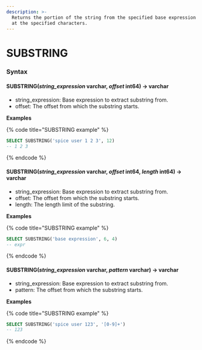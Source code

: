 ```yaml
---
description: >-
  Returns the portion of the string from the specified base expression starting
  at the specified characters.
---
```


# SUBSTRING

### Syntax <a href="#syntax" id="syntax"></a>

#### SUBSTRING(_string\_expression_ varchar, _offset_ int64) → varchar <a href="#substringstring_expression-varchar-offset-int64--varchar" id="substringstring_expression-varchar-offset-int64--varchar"></a>

* string\_expression: Base expression to extract substring from.
* offset: The offset from which the substring starts.

**Examples**

{% code title="SUBSTRING example" %}
```sql
SELECT SUBSTRING('spice user 1 2 3', 12)
-- 1 2 3
```
{% endcode %}

#### SUBSTRING(_string\_expression_ varchar, _offset_ int64, _length_ int64) → varchar <a href="#substringstring_expression-varchar-offset-int64-length-int64--varchar" id="substringstring_expression-varchar-offset-int64-length-int64--varchar"></a>

* string\_expression: Base expression to extract substring from.
* offset: The offset from which the substring starts.
* length: The length limit of the substring.

**Examples**

{% code title="SUBSTRING example" %}
```sql
SELECT SUBSTRING('base expression', 6, 4)
-- expr
```
{% endcode %}

#### SUBSTRING(_string\_expression_ varchar, _pattern_ varchar) → varchar <a href="#substringstring_expression-varchar-pattern-varchar--varchar" id="substringstring_expression-varchar-pattern-varchar--varchar"></a>

* string\_expression: Base expression to extract substring from.
* pattern: The offset from which the substring starts.

**Examples**

{% code title="SUBSTRING example" %}
```sql
SELECT SUBSTRING('spice user 123', '[0-9]+')
-- 123
```
{% endcode %}
